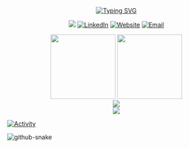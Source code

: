 <!-- Header -->
<div align="center">
  
  [![Typing SVG](https://readme-typing-svg.herokuapp.com?font=Fira+Code&size=32&duration=2800&pause=2000&color=88C0D0&center=true&vCenter=true&width=940&lines=Hi%2C+I'm+Yanis+Sebastian+Z%C3%BCrcher+%F0%9F%91%8B;Computer+Science+Student+from+Switzerland+%F0%9F%87%A8%F0%9F%87%AD)](https://git.io/typing-svg)

  <!-- Profile Views & Social Links in one line -->
  [![](https://komarev.com/ghpvc/?username=lyfe691&style=for-the-badge&color=88C0D0)](https://github.com/lyfe691)
  [![LinkedIn](https://img.shields.io/badge/LinkedIn-88C0D0?style=for-the-badge&logo=linkedin&logoColor=black)](https://linkedin.com/in/yanis-sebastian-zurcher)
  [![Website](https://img.shields.io/badge/Website-88C0D0?style=for-the-badge&logo=google-chrome&logoColor=black)](https://your-website.com)
  [![Email](https://img.shields.io/badge/Email-88C0D0?style=for-the-badge&logo=gmail&logoColor=black)](mailto:yanis@example.com)
  
</div>

<!-- Stats Cards -->
<div align="center">
  <img height="150em" src="https://github-readme-stats.vercel.app/api?username=lyfe691&hide_border=true&count_private=true&show_icons=true&theme=nord&bg_color=00000000&include_all_commits=true"/>
  <img height="150em" src="https://github-readme-stats.vercel.app/api/top-langs/?username=lyfe691&hide_border=true&layout=compact&theme=nord&bg_color=00000000"/>
</div>

<!-- WakaTime Stats -->
<div align="center">
  <img src="https://github-readme-stats.vercel.app/api/wakatime?username=lyfe691&hide_border=true&theme=nord&bg_color=00000000" />
</div>

<!-- Tech Stack -->
<div align="center">
  <img src="https://skillicons.dev/icons?i=java,spring,cpp,docker,git,mongodb,mysql,linux,vscode,idea&theme=light" />
</div>

<!-- Activity Graph -->
[![Activity](https://github-readme-activity-graph.vercel.app/graph?username=lyfe691&theme=nord&hide_border=true&bg_color=00000000&line=88C0D0&point=88C0D0)](https://github.com/lyfe691)

<!-- Snake Animation -->
<picture>
  <source media="(prefers-color-scheme: dark)" srcset="https://raw.githubusercontent.com/lyfe691/lyfe691/output/github-contribution-grid-snake-dark.svg" />
  <source media="(prefers-color-scheme: light)" srcset="https://raw.githubusercontent.com/lyfe691/lyfe691/output/github-contribution-grid-snake.svg" />
  <img alt="github-snake" src="https://raw.githubusercontent.com/lyfe691/lyfe691/output/github-contribution-grid-snake.svg" />
</picture>

